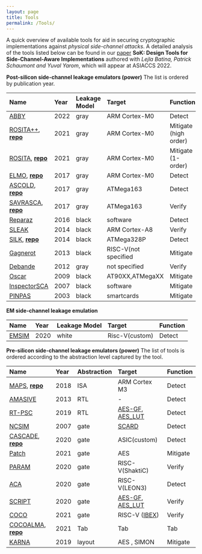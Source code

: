 ```yaml
---
layout: page
title: Tools
permalink: /Tools/
---
```


A quick overview of  available tools for aid in securing cryptographic implementations against *physical side-channel attacks*. A detailed analysis of the tools listed below can be found in our [paper](https://eprint.iacr.org/2021/497) **SoK: Design Tools for Side-Channel-Aware Implementations** authored with *Lejla Batina, Patrick Schaumont and Yuval Yarom*, which will appear at ASIACCS 2022.

**Post-silicon side-channel leakage emulators (power)**
The list is ordered by publication year.

|**Name**      | **Year**|**Leakage Model**|**Target**|**Function** |
|:--------------|:-------|:------|:--------------|:--------------|
|[ABBY](https://eprint.iacr.org/2021/1569)    | 2022    | gray        | ARM Cortex-M0| Detect     |
|[ROSITA++](https://eprint.iacr.org/2021/1181), [**repo**](https://github.com/0xADE1A1DE/Rositaplusplus)| 2021    | gray        | ARM Cortex-M0| Mitigate (high order)|
|[ROSITA](https://eprint.iacr.org/2019/1445), [**repo**](https://github.com/0xADE1A1DE/Rosita)  | 2021    | gray        | ARM Cortex-M0| Mitigate (1-order)|
|[ELMO](https://eprint.iacr.org/2016/517), [**repo**](https://github.com/sca-research/ELMO)   | 2017    | gray        | ARM Cortex-M0| Detect     |
|[ASCOLD](https://eprint.iacr.org/2017/345), [**repo**](https://github.com/nikita-veshchikov/ascold) | 2017    | gray        | ATMega163    | Detect     |
|[SAVRASCA](https://ieeexplore.ieee.org/document/7961951), [**repo**](https://github.com/nikita-veshchikov/savrasca)| 2017    | gray        | ATMega163    | Verify    |
|[Reparaz](https://www.iacr.org/archive/fse2016/97830195/97830195.pdf) | 2016    | black       | software     | Detect|
|[SLEAK](https://www.mitre.org/publications/technical-papers/sleak-a-side-channel-leakage-evaluator-and-analysis-kit)|2014   | black | ARM Cortex-A8 | Verify |
|[SILK](https://dl.acm.org/doi/10.1145/2689702.2689706), [**repo**](https://github.com/nikita-veshchikov/silk)|2014   | black  |ATMega328P|Detect|
|[Gagnerot](http://aurore.unilim.fr/ori-oai-search/notice/view/unilim-ori-59315)    | 2013 |     black  | RISC-V(not specified|  Mitigate   |
|[Debande](https://eprint.iacr.org/2012/703.pdf) | 2012    | gray        |not specified| Verify |
|[Oscar](https://dl.acm.org/doi/10.1109/CSE.2009.119)  | 2009    | black       |AT90XX,ATMegaXX | Mitigate|
|[InspectorSCA](https://www.riscure.com/security-tools/inspector-sca)|2007 | black       |software | Mitigate|
|[PINPAS](https://research.utwente.nl/en/publications/pinpas-a-tool-for-power-analysis-of-smartcards)     |2003  | black       |smartcards  | Mitigate|

**EM side-channel leakage emulation**


|**Name**      | **Year**|**Leakage Model**|**Target**|**Function** |
|:--------------|:-------|:------|:--------------|:--------------|
|[EMSIM](https://ieeexplore.ieee.org/document/9065440)    | 2020    | white        | Risc-V(custom)| Detect     |

**Pre-silicon side-channel leakage emulators (power)**
The list of tools is ordered according to the abstraction level captured by the tool. 

|**Name**        | **Year**|**Abstraction**|**Target**    |**Function** |
|:--------------|:---------|:-----------|:--------------|:--------------|
|[MAPS](https://link.springer.com/chapter/10.1007/978-3-319-89641-0_5), [**repo**](https://github.com/cryptolu/maps)      | 2018    | ISA          | ARM Cortex M3              |  Detect     |
|[AMASIVE](https://link.springer.com/chapter/10.1007/978-3-642-42001-6_12)   | 2013    | RTL          |      -                     |  Detect     |
|[RT-PSC](https://jin.ece.ufl.edu/papers/VTS19.pdf)    | 2019    | RTL          |[AES-GF](http://www.aoki.ecei.tohoku.ac.jp/crypto/web/cores.html),  [AES_LUT](http://satoh.cs.uec.ac.jp/SAKURA/hardware/SAKURA-G.html)|Detect|
|[NCSIM](https://citeseerx.ist.psu.edu/viewdoc/download?doi=10.1.1.113.638&rep=rep1&type=pdf)|2007|gate|[SCARD](https://cordis.europa.eu/project/id/507270)|Detect|
|[CASCADE](https://www.esat.kuleuven.be/cosic/publications/article-3204.pdf), [**repo**](https://github.com/dsijacic/CASCADE)| 2020   |  gate |ASIC(custom)|Detect|
| [Patch](https://link.springer.com/article/10.1007/s11227-021-03927-w) | 2021 | gate     | AES                               | Mitigate |
|[PARAM](https://arxiv.org/abs/1911.08813)     | 2020    | gate         |RISC-V(ShaktiC)             | Verify     |
|[ACA](https://eprint.iacr.org/2020/1192)       | 2020    | gate         |RISC-V(LEON3)               | Detect|
|[SCRIPT](https://dl.acm.org/doi/10.1145/3383445)    | 2020    | gate         |[AES-GF](http://www.aoki.ecei.tohoku.ac.jp/crypto/web/cores.html), [AES_LUT](http://satoh.cs.uec.ac.jp/SAKURA/hardware/SAKURA-G.html)| Verify       |
| [COCO](https://pure.tugraz.at/ws/portalfiles/portal/30823144/main.pdf) |2021|gate|RISC-V ([IBEX](https://github.com/lowRISC/ibex))|Verify|
|[COCOALMA](https://graz.pure.elsevier.com/en/publications/cocoalma-a-versatile-masking-verifier), [**repo**](https://github.com/IAIK/coco-alma)| 2021 | Tab |Tab|Tab|
|[KARNA](https://ieeexplore.ieee.org/document/8942173)   | 2019 | layout   |AES , SIMON                | Mitigate |

